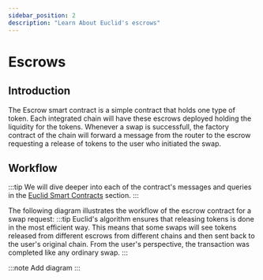 ```yaml
---
sidebar_position: 2
description: "Learn About Euclid's escrows"
---
```


# Escrows

## Introduction

The Escrow smart contract is a simple contract that holds one type of token. Each integrated chain will have these escrows deployed holding the liquidity for the tokens. Whenever a swap is successfull, the factory contract of the chain will forward a message from the router to the escrow requesting a release of tokens to the user who initiated the swap.

## Workflow

:::tip
We will dive deeper into each of the contract's messages and queries in the [Euclid Smart Contracts](../../../Euclid%20Protocol/euclid-smart-contracts.md) section.
:::

The following diagram illustrates the workflow of the escrow contract for a swap request:
:::tip
Euclid's algorithm ensures that releasing tokens is done in the most efficient way. This means that some swaps will see tokens released from different escrows from different chains and then sent back to the user's original chain. From the user's perspective, the transaction was completed like any ordinary swap.
:::

:::note
Add diagram
:::
